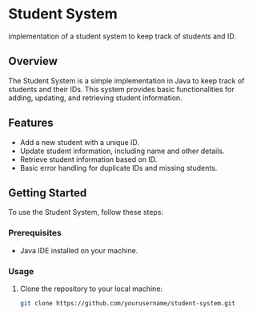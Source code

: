 # Student System
 implementation of a student system to keep track of students and ID.
## Overview
The Student System is a simple implementation in Java to keep track of students and their IDs. This system provides basic functionalities for adding, updating, and retrieving student information.

## Features
- Add a new student with a unique ID.
- Update student information, including name and other details.
- Retrieve student information based on ID.
- Basic error handling for duplicate IDs and missing students.

## Getting Started
To use the Student System, follow these steps:

### Prerequisites
- Java IDE installed on your machine.

### Usage
1. Clone the repository to your local machine:
   ```bash
   git clone https://github.com/yourusername/student-system.git
